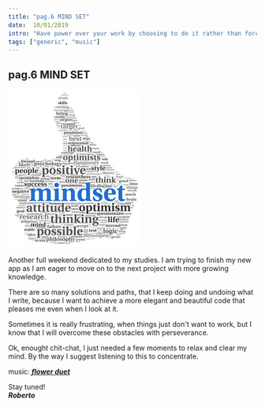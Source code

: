 ```yaml
---
title: "pag.6 MIND SET"
date:  10/01/2019
intro: "Have power over your work by choosing to do it rather than forcing yourself to do it, and you will be successful - My 2 cents."
tags: ["generic", "music"]
---
```


## pag.6 MIND SET

![mind](../images/blogmind.jpg)

Another full weekend dedicated to my studies. I am trying to finish my new app as I am eager to move on to the next project with more growing knowledge.

There are so many solutions and paths, that I keep doing and undoing what I write, because I want to achieve a more elegant and beautiful code that pleases me even when I look at it.

Sometimes it is really frustrating, when things just don't want to work, but I know that I will overcome these obstacles with perseverance.

Ok, enought chit-chat, I just needed a few moments to relax and clear my mind. By the way I suggest listening to this to concentrate.

music: ***[flower duet](https://www.youtube.com/watch?v=C1ZL5AxmK_A)***

Stay tuned!  
***Roberto***  